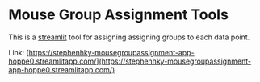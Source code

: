 # Mouse Group Assignment Tools

This is a [streamlit](https://streamlit.io/) tool for assigning assigning
groups to each data point.

Link: [https://stephenhky-mousegroupassignment-app-hoppe0.streamlitapp.com/](https://stephenhky-mousegroupassignment-app-hoppe0.streamlitapp.com/)
